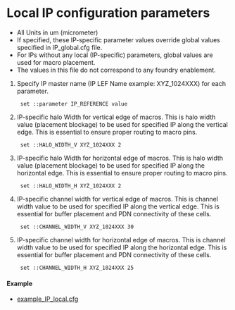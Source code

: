 # Local IP configuration parameters
* All Units in um (micrometer)
* If specified, these IP-specific parameter values override global values specified in IP_global.cfg file. 
* For IPs without any local (IP-specific) parameters, global values are used for macro placement.
* The values in this file do not correspond to any foundry enablement.

1. Specify IP master name (IP LEF Name example: XYZ_1024XXX) for each parameter.

        set ::parameter IP_REFERENCE value

2. IP-specific halo Width for vertical edge of macros. This is halo width value (placement blockage) to be used for specified IP along the vertical edge. This is essential to ensure proper routing to macro pins.

        set ::HALO_WIDTH_V XYZ_1024XXX 2

3. IP-specific halo Width for horizontal edge of macros. This is halo width value (placement blockage) to be used for specified IP along the horizontal edge. This is essential to ensure proper routing to macro pins.

        set ::HALO_WIDTH_H XYZ_1024XXX 2

4. IP-specific channel width for vertical edge of macros. This is channel width value to be used for specified IP along the vertical edge. This is essential for buffer placement and PDN connectivity of these cells.

        set ::CHANNEL_WIDTH_V XYZ_1024XXX 30 

5. IP-specific channel width for horizontal edge of macros. This is channel width value to be used for specified IP along the horizontal edge. This is essential for buffer placement and PDN connectivity of these cells.

        set ::CHANNEL_WIDTH_H XYZ_1024XXX 25

#### Example
* [example_IP_local.cfg](example_IP_local.cfg)
